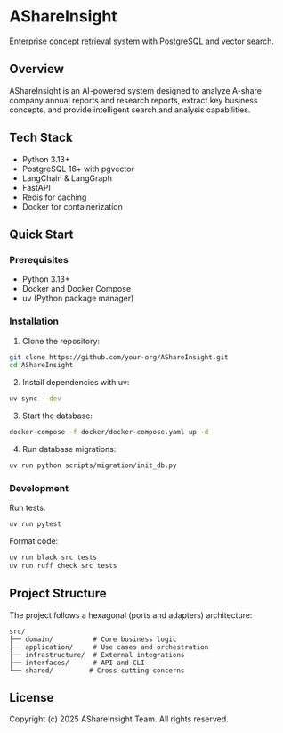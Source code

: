 # AShareInsight

Enterprise concept retrieval system with PostgreSQL and vector search.

## Overview

AShareInsight is an AI-powered system designed to analyze A-share company annual reports and research reports, extract key business concepts, and provide intelligent search and analysis capabilities.

## Tech Stack

- Python 3.13+
- PostgreSQL 16+ with pgvector
- LangChain & LangGraph
- FastAPI
- Redis for caching
- Docker for containerization

## Quick Start

### Prerequisites

- Python 3.13+
- Docker and Docker Compose
- uv (Python package manager)

### Installation

1. Clone the repository:
```bash
git clone https://github.com/your-org/AShareInsight.git
cd AShareInsight
```

2. Install dependencies with uv:
```bash
uv sync --dev
```

3. Start the database:
```bash
docker-compose -f docker/docker-compose.yaml up -d
```

4. Run database migrations:
```bash
uv run python scripts/migration/init_db.py
```

### Development

Run tests:
```bash
uv run pytest
```

Format code:
```bash
uv run black src tests
uv run ruff check src tests
```

## Project Structure

The project follows a hexagonal (ports and adapters) architecture:

```
src/
├── domain/          # Core business logic
├── application/     # Use cases and orchestration
├── infrastructure/  # External integrations
├── interfaces/      # API and CLI
└── shared/         # Cross-cutting concerns
```

## License

Copyright (c) 2025 AShareInsight Team. All rights reserved.